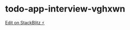# todo-app-interview-vghxwn

[Edit on StackBlitz ⚡️](https://stackblitz.com/edit/todo-app-interview-vghxwn)